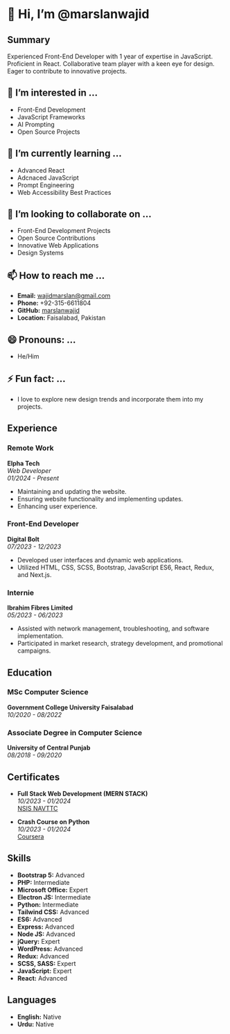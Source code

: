 # 👋 Hi, I’m @marslanwajid

## Summary
Experienced Front-End Developer with 1 year of expertise in JavaScript. Proficient in React. Collaborative team player with a keen eye for design. Eager to contribute to innovative projects.

## 👀 I’m interested in ...
- Front-End Development
- JavaScript Frameworks
- AI Prompting
- Open Source Projects

## 🌱 I’m currently learning ...
- Advanced React
- Adcnaced JavaScript 
- Prompt Engineering
- Web Accessibility Best Practices

## 💞️ I’m looking to collaborate on ...
- Front-End Development Projects
- Open Source Contributions
- Innovative Web Applications
- Design Systems

## 📫 How to reach me ...
- **Email:** wajidmarslan@gmail.com
- **Phone:** +92-315-6611804
- **GitHub:** [marslanwajid](https://github.com/marslanwajid)
- **Location:** Faisalabad, Pakistan

## 😄 Pronouns: ...
- He/Him

## ⚡ Fun fact: ...
- I love to explore new design trends and incorporate them into my projects.

## Experience

### Remote Work
**Elpha Tech**  
*Web Developer*  
*01/2024 - Present*  
- Maintaining and updating the website.
- Ensuring website functionality and implementing updates.
- Enhancing user experience.

### Front-End Developer
**Digital Bolt**  
*07/2023 - 12/2023*  
- Developed user interfaces and dynamic web applications.
- Utilized HTML, CSS, SCSS, Bootstrap, JavaScript ES6, React, Redux, and Next.js.

### Internie
**Ibrahim Fibres Limited**  
*05/2023 - 06/2023*  
- Assisted with network management, troubleshooting, and software implementation.
- Participated in market research, strategy development, and promotional campaigns.

## Education

### MSc Computer Science
**Government College University Faisalabad**  
*10/2020 - 08/2022*  

### Associate Degree in Computer Science
**University of Central Punjab**  
*08/2018 - 09/2020*  

## Certificates
- **Full Stack Web Development (MERN STACK)**  
  *10/2023 - 01/2024*  
  [NSIS NAVTTC](https://nsis.navttc.gov.pk/)
  
- **Crash Course on Python**  
  *10/2023 - 01/2024*  
  [Coursera](https://coursera.org)

## Skills
- **Bootstrap 5:** Advanced
- **PHP:** Intermediate
- **Microsoft Office:** Expert
- **Electron JS:** Intermediate
- **Python:** Intermediate
- **Tailwind CSS:** Advanced
- **ES6:** Advanced
- **Express:** Advanced
- **Node JS:** Advanced
- **jQuery:** Expert
- **WordPress:** Advanced
- **Redux:** Advanced
- **SCSS, SASS:** Expert
- **JavaScript:** Expert
- **React:** Advanced

## Languages
- **English:** Native
- **Urdu:** Native

